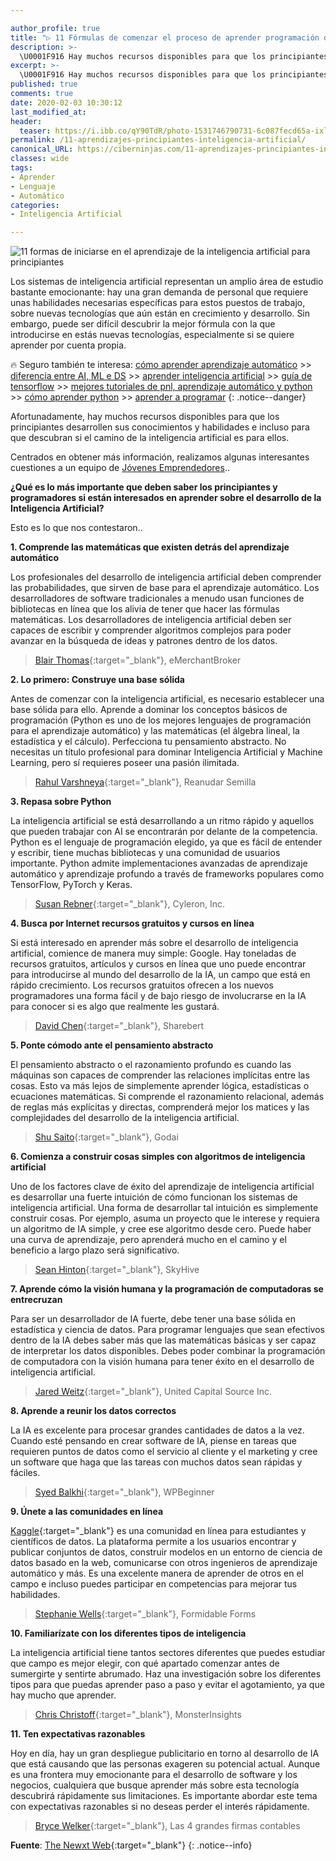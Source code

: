 ```yaml
---

author_profile: true
title: "▷ 11 Fórmulas de comenzar el proceso de aprender programación de Inteligencia Artificial para principiantes"
description: >-
  \U0001F916 Hay muchos recursos disponibles para que los principiantes desarrollen sus conocimientos y habilidades, o incluso descubran si este camino es para ellos..
excerpt: >-
  \U0001F916 Hay muchos recursos disponibles para que los principiantes desarrollen sus conocimientos y habilidades, o incluso descubran si este camino es para ellos..
published: true
comments: true
date: 2020-02-03 10:30:12
last_modified_at: 
header:
  teaser: https://i.ibb.co/qY90TdR/photo-1531746790731-6c087fecd65a-ixlib-rb-1-2.jpg
permalink: /11-aprendizajes-principiantes-inteligencia-artificial/
canonical_URL: https://ciberninjas.com/11-aprendizajes-principiantes-inteligencia-artificial/
classes: wide
tags:
- Aprender
- Lenguaje
- Automático
categories:
- Inteligencia Artificial

---
```


![](https://i.ibb.co/qY90TdR/photo-1531746790731-6c087fecd65a-ixlib-rb-1-2.jpg "11 formas de iniciarse en el aprendizaje de la inteligencia artificial para principiantes")

Los sistemas de inteligencia artificial representan un amplio área de estudio bastante emocionante: hay una gran demanda de personal que requiere unas habilidades necesarias específicas para estos puestos de trabajo, sobre nuevas tecnologías que aún están en crecimiento y desarrollo. Sin embargo, puede ser difícil descubrir la mejor fórmula con la que introducirse en estás nuevas tecnologías, especialmente si se quiere aprender por cuenta propia.

🔥 Seguro también te interesa: [cómo aprender aprendizaje automático](/que-aprender-sobre-machine-learning-2020/) >> [diferencia entre AI, ML e DS](/diferencias-entre-ai-ml-dl/) >> [aprender inteligencia artificial](/11-aprendizajes-principiantes-inteligencia-artificial/) >> [guía de tensorflow](/tensorflow-guia/) >> [mejores tutoriales de pnl, aprendizaje automático y python](/aprendizaje-automatico-cursos-ingles/) >> [cómo aprender python](/python/) >> [aprender a programar](/programar/)
{: .notice--danger}

Afortunadamente, hay muchos recursos disponibles para que los principiantes desarrollen sus conocimientos y habilidades e incluso para que descubran si el camino de la inteligencia artificial es para ellos.

Centrados en obtener más información, realizamos algunas interesantes cuestiones a un equipo de [Jóvenes Emprendedores](https://yec.co/)..

**¿Qué es lo más importante que deben saber los principiantes y programadores si están interesados en aprender sobre el  desarrollo de la Inteligencia Artificial?**

Esto es lo que nos contestaron..

**1. Comprende las matemáticas que existen detrás del aprendizaje automático**

Los profesionales del desarrollo de inteligencia artificial deben comprender las probabilidades, que sirven de base para el aprendizaje automático. Los desarrolladores de software tradicionales a menudo usan funciones de bibliotecas en línea que los alivia de tener que hacer las fórmulas matemáticas. Los  desarrolladores de inteligencia artificial deben ser capaces de escribir y comprender algoritmos complejos para poder avanzar en la búsqueda de ideas y patrones dentro de los datos.

> [Blair Thomas](https://twitter.com/eMerchantBroker){:target="_blank"},  eMerchantBroker

**2. Lo primero: Construye una base sólida**

Antes de comenzar con la  inteligencia artificial, es necesario establecer una base sólida para ello. Aprende a dominar los conceptos básicos de programación (Python es uno de los mejores lenguajes de programación para el aprendizaje automático) y las matemáticas (el álgebra lineal, la estadística y el cálculo). Perfecciona tu pensamiento abstracto. No necesitas un título profesional para dominar Inteligencia Artificial y Machine Learning, pero sí requieres poseer una pasión ilimitada.

> [Rahul Varshneya](https://twitter.com/rahulvarshneya){:target="_blank"},  Reanudar Semilla

**3. Repasa sobre Python**

La inteligencia artificial se  está desarrollando a un ritmo rápido y aquellos que pueden trabajar con  AI  se encontrarán por delante de la competencia. Python es el lenguaje de programación elegido, ya que es fácil de entender y escribir, tiene muchas bibliotecas y una comunidad de usuarios importante. Python admite implementaciones avanzadas de aprendizaje automático y aprendizaje profundo a través de frameworks populares como TensorFlow, PyTorch y Keras.

> [Susan Rebner](http://www.linkedin.com/in/susanrebner){:target="_blank"},  Cyleron, Inc.

**4. Busca por Internet recursos gratuitos y cursos en línea**

Si está interesado en aprender más sobre el  desarrollo de inteligencia artificial, comience de manera muy simple: Google. Hay toneladas de recursos gratuitos, artículos y cursos en línea que uno puede encontrar para introducirse al mundo del desarrollo de  la IA, un campo que está en rápido crecimiento. Los recursos gratuitos ofrecen a los nuevos programadores una forma fácil y de bajo riesgo de involucrarse en la IA para conocer si es algo que realmente les gustará.

> [David Chen](https://twitter.com/sharebertgg){:target="_blank"},  Sharebert 

**5. Ponte cómodo ante el pensamiento abstracto**

El pensamiento abstracto o el razonamiento profundo es cuando las máquinas son capaces de comprender las relaciones implícitas entre las  cosas. Esto va más lejos de simplemente aprender lógica, estadísticas o ecuaciones matemáticas. Si comprende el razonamiento relacional, además de reglas más explícitas y directas, comprenderá mejor los matices y las complejidades del desarrollo de la  inteligencia artificial.

> [Shu Saito](https://www.linkedin.com/in/shu-s-650858b8){:target="_blank"},  Godai

**6. Comienza a construir cosas simples con algoritmos de inteligencia artificial**

Uno de los factores clave de éxito del aprendizaje de inteligencia artificial es desarrollar una fuerte intuición de cómo funcionan  los  sistemas de inteligencia artificial. Una forma de desarrollar tal intuición es simplemente construir cosas. Por ejemplo, asuma un proyecto que le interese y requiera un  algoritmo de IA simple, y cree ese algoritmo desde cero. Puede haber una curva de aprendizaje, pero aprenderá mucho en el camino y el beneficio a largo plazo será significativo.

> [Sean Hinton](https://twitter.com/SkyHiveCEO){:target="_blank"},  SkyHive

**7. Aprende cómo la visión humana y la programación de computadoras se entrecruzan**

Para ser un desarrollador de IA fuerte, debe tener una base sólida en estadística y ciencia de datos. Para programar lenguajes que sean efectivos dentro de la IA debes saber más que las matemáticas básicas y ser capaz de interpretar los datos disponibles. Debes poder combinar la programación de computadora con la visión humana para tener éxito en el desarrollo de inteligencia artificial.

> [Jared Weitz](https://twitter.com/JaredWeitz){:target="_blank"},  United Capital Source Inc.

**8. Aprende a reunir los datos correctos**

La IA es excelente para procesar grandes cantidades de datos a la vez. Cuando esté pensando en crear software de IA, piense en tareas que requieren puntos de datos como el servicio al cliente y el marketing y cree un software que haga que las tareas con muchos datos sean rápidas y fáciles.

> [Syed Balkhi](https://twitter.com/syedbalkhi){:target="_blank"},  WPBeginner

**9. Únete a las comunidades en línea**

[Kaggle](https://www.kaggle.com/){:target="_blank"} es una comunidad en línea para estudiantes y científicos de datos. La plataforma permite a los usuarios encontrar y publicar conjuntos de datos, construir modelos en un entorno de ciencia de datos basado en la web, comunicarse con otros ingenieros de aprendizaje automático y más. Es una excelente manera de aprender de otros en el campo e incluso puedes participar en competencias para mejorar tus habilidades.

> [Stephanie Wells](https://twitter.com/thestephwells){:target="_blank"},  Formidable Forms

**10. Familiarízate con los diferentes tipos de  inteligencia**

La inteligencia artificial tiene tantos sectores diferentes que puedes estudiar que campo es mejor elegir, con qué apartado comenzar antes de sumergirte y sentirte abrumado. Haz una investigación sobre los diferentes tipos para que puedas aprender paso a paso y evitar el agotamiento, ya que hay mucho que aprender.

> [Chris Christoff](https://twitter.com/chriscct7){:target="_blank"},  MonsterInsights

**11. Ten expectativas razonables**

Hoy en día, hay un gran despliegue publicitario en torno al desarrollo de IA que está causando que las personas exageren su potencial actual. Aunque es una frontera muy emocionante para el desarrollo de software y los negocios, cualquiera que busque aprender más sobre esta  tecnología  descubrirá rápidamente sus limitaciones. Es  importante  abordar este tema con expectativas razonables si no deseas perder el interés rápidamente.

> [Bryce Welker](https://twitter.com/brycewelker1){:target="_blank"},  Las 4 grandes firmas contables

**Fuente**\: [The Newxt Web](https://thenextweb.com/podium/2019/09/13/11-ways-novices-can-start-the-process-of-learning-ai-programming/){:target="_blank"}
{: .notice--info}